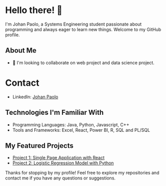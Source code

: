 # Hello there! 👋

I'm Johan Paolo, a Systems Engineering student passionate about programming and always eager to learn new things. Welcome to my GitHub profile.

## About Me

- 👯 I'm looking to collaborate on web project and data science project.

# Contact
- LinkedIn: [Johan Paolo](www.linkedin.com/in/johan-paolo-huayanay-arcos-198543237])

## Technologies I'm Familiar With

- Programming Languages: Java, Python, Javascript, C++
- Tools and Frameworks: Excel, React, Power BI, R, SQL and PL/SQL 

## My Featured Projects

- [Project 1: Single Page Application with React](https://github.com/JohanPaolo/pokemon-single-page-app)
- [Project 2: Logistic Regression Model with Python](https://github.com/JohanPaolo/LogisticRegressionModel)

Thanks for stopping by my profile! Feel free to explore my repositories and contact me if you have any questions or suggestions.

